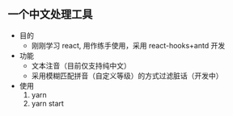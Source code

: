 ## 一个中文处理工具

- 目的
    - 刚刚学习 react, 用作练手使用，采用 react-hooks+antd 开发
- 功能
    - 文本注音（目前仅支持纯中文）
    - 采用模糊匹配拼音（自定义等级）的方式过滤脏话（开发中）
- 使用
    1. yarn
    2. yarn start

